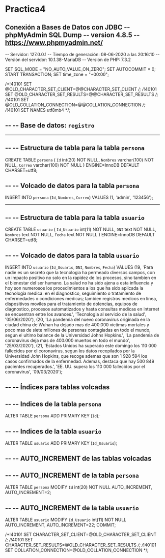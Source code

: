 # Practica4
Conexión a Bases de Datos con JDBC
-- phpMyAdmin SQL Dump
-- version 4.8.5
-- https://www.phpmyadmin.net/
--
-- Servidor: 127.0.0.1
-- Tiempo de generación: 08-06-2020 a las 20:16:10
-- Versión del servidor: 10.1.38-MariaDB
-- Versión de PHP: 7.3.2

SET SQL_MODE = "NO_AUTO_VALUE_ON_ZERO";
SET AUTOCOMMIT = 0;
START TRANSACTION;
SET time_zone = "+00:00";


/*!40101 SET @OLD_CHARACTER_SET_CLIENT=@@CHARACTER_SET_CLIENT */;
/*!40101 SET @OLD_CHARACTER_SET_RESULTS=@@CHARACTER_SET_RESULTS */;
/*!40101 SET @OLD_COLLATION_CONNECTION=@@COLLATION_CONNECTION */;
/*!40101 SET NAMES utf8mb4 */;

--
-- Base de datos: `registro`
--

-- --------------------------------------------------------

--
-- Estructura de tabla para la tabla `persona`
--

CREATE TABLE `persona` (
  `Id` int(20) NOT NULL,
  `Nombres` varchar(100) NOT NULL,
  `Correo` varchar(100) NOT NULL
) ENGINE=InnoDB DEFAULT CHARSET=utf8;

--
-- Volcado de datos para la tabla `persona`
--

INSERT INTO `persona` (`Id`, `Nombres`, `Correo`) VALUES
(1, 'admin', '123456');

-- --------------------------------------------------------

--
-- Estructura de tabla para la tabla `usuario`
--

CREATE TABLE `usuario` (
  `Id_Usuario` int(11) NOT NULL,
  `DNI` text NOT NULL,
  `Nombres` text NOT NULL,
  `Fecha` text NOT NULL
) ENGINE=InnoDB DEFAULT CHARSET=utf8;

--
-- Volcado de datos para la tabla `usuario`
--

INSERT INTO `usuario` (`Id_Usuario`, `DNI`, `Nombres`, `Fecha`) VALUES
(19, 'Para nadie es un secreto que la tecnologia ha permeado diversos campos, con un impacto positivo no solo en la rapidez de los procesos, sino tambien en el bienestar del ser humano. La salud no ha sido ajena a esta influencia y hoy son numerosos los procedimientos a los que ha sido aplicada la tecnologia medica: en el diagnostico, seguimiento o tratamiento de enfermedades o condiciones medicas; tambien registros medicos en linea, dispositivos moviles para el tratamiento de dolencias, equipos de diagnostico, procesos automatizados y hasta consultas medicas en Internet se encuentran entre los avances.', 'Tecnologia al servicio de la salud', '05/06/2020'),
(20, 'La pandemia del nuevo coronavirus originada en la ciudad china de Wuhan ha dejado mas de 400.000 victimas mortales y poco mas de siete millones de personas contagiadas en todo el mundo, segun el ultimo balance de la Universidad Johns Hopkins.', 'La pandemia de coronavirus deja mas de 400.000 muertos en todo el mundo', '25/03/2020'),
(21, 'Estados Unidos ha superado este domingo los 110 000 fallecidos por el coronavirus, segun los datos recopilados por la Universidad John Hopkins, que recoge ademas que son 1 928 594 los casos confirmados de la enfermedad. Ademas, destaca que hay 500 849 pacientes recuperados.', 'EE. UU. supera los 110 000 fallecidos por el coronavirus', '09/03/2020');

--
-- Índices para tablas volcadas
--

--
-- Indices de la tabla `persona`
--
ALTER TABLE `persona`
  ADD PRIMARY KEY (`Id`);

--
-- Indices de la tabla `usuario`
--
ALTER TABLE `usuario`
  ADD PRIMARY KEY (`Id_Usuario`);

--
-- AUTO_INCREMENT de las tablas volcadas
--

--
-- AUTO_INCREMENT de la tabla `persona`
--
ALTER TABLE `persona`
  MODIFY `Id` int(20) NOT NULL AUTO_INCREMENT, AUTO_INCREMENT=2;

--
-- AUTO_INCREMENT de la tabla `usuario`
--
ALTER TABLE `usuario`
  MODIFY `Id_Usuario` int(11) NOT NULL AUTO_INCREMENT, AUTO_INCREMENT=22;
COMMIT;

/*!40101 SET CHARACTER_SET_CLIENT=@OLD_CHARACTER_SET_CLIENT */;
/*!40101 SET CHARACTER_SET_RESULTS=@OLD_CHARACTER_SET_RESULTS */;
/*!40101 SET COLLATION_CONNECTION=@OLD_COLLATION_CONNECTION */;
